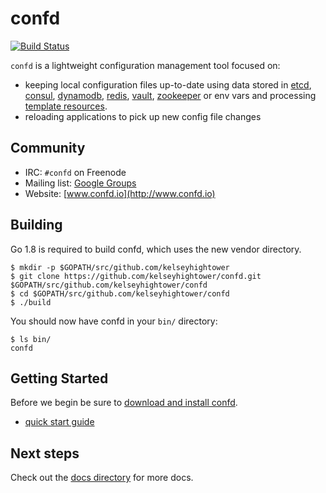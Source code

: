 # confd

[![Build Status](https://travis-ci.org/kelseyhightower/confd.svg?branch=master)](https://travis-ci.org/kelseyhightower/confd)

`confd` is a lightweight configuration management tool focused on:

* keeping local configuration files up-to-date using data stored in [etcd](https://github.com/coreos/etcd),
  [consul](http://consul.io), [dynamodb](http://aws.amazon.com/dynamodb/), [redis](http://redis.io),
  [vault](https://vaultproject.io), [zookeeper](https://zookeeper.apache.org) or env vars and processing [template resources](docs/template-resources.md).
* reloading applications to pick up new config file changes

## Community

* IRC: `#confd` on Freenode
* Mailing list: [Google Groups](https://groups.google.com/forum/#!forum/confd-users)
* Website: [www.confd.io](http://www.confd.io)

## Building

Go 1.8 is required to build confd, which uses the new vendor directory.

```
$ mkdir -p $GOPATH/src/github.com/kelseyhightower
$ git clone https://github.com/kelseyhightower/confd.git $GOPATH/src/github.com/kelseyhightower/confd
$ cd $GOPATH/src/github.com/kelseyhightower/confd
$ ./build
```

You should now have confd in your `bin/` directory:

```
$ ls bin/
confd
```

## Getting Started

Before we begin be sure to [download and install confd](docs/installation.md).

* [quick start guide](docs/quick-start-guide.md)

## Next steps

Check out the [docs directory](docs) for more docs.
